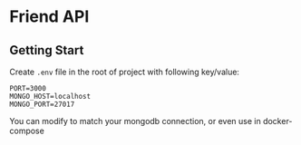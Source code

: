 
# Friend API

## Getting Start 

Create `.env` file in the root of project with following key/value:

```
PORT=3000
MONGO_HOST=localhost
MONGO_PORT=27017
```

You can modify to match your mongodb connection, or even use in docker-compose